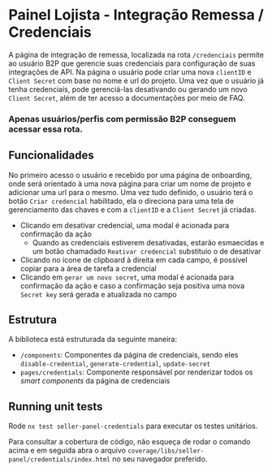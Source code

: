 # Painel Lojista - Integração Remessa / Credenciais

A página de integração de remessa, localizada na rota `/credenciais` permite ao usuário B2P que gerencie suas credenciais para configuração de suas integrações de API.
Na página o usuário pode criar uma nova `clientID` e `Client Secret` com base no nome e url do projeto. Uma vez que o usuário já tenha credenciais, pode gerenciá-las desativando ou gerando um novo `Client Secret`, além de ter acesso a documentações por meio de FAQ.

### Apenas usuários/perfis com permissão B2P conseguem acessar essa rota.

## Funcionalidades

No primeiro acesso o usuário e recebido por uma página de onboarding, onde será orientado à uma nova página para criar um nome de projeto e adicionar uma url para o mesmo. Uma vez tudo definido, o usuário terá o botão `Criar credencial` habilitado, ela o direciona para uma tela de gerenciamento das chaves e com a `clientID` e a `Client Secret` já criadas.

-   Clicando em desativar credencial, uma modal é acionada para confirmação da ação
    -   Quando as credenciais estiverem desativadas, estarão esmaecidas e um botão chamadado `Reativar credencial` substituio o de desativar
-   Clicando no ícone de clipboard à direita em cada campo, é possível copiar para a área de tarefa a credencial
-   Clicando em `gerar um novo secret`, uma modal é acionada para confirmação da ação e caso a confirmação seja positiva uma nova `Secret key` será gerada e atualizada no campo

## Estrutura

A biblioteca está estruturada da seguinte maneira:

-   `/components`: Componentes da página de credenciais, sendo eles `disable-credential`, `generate-credential`, `update-secret`
-   `pages/credentials`: Componente responsável por renderizar todos os <i>smart components</i> da página de credenciais

## Running unit tests

Rode `nx test seller-panel-credentials` para executar os testes unitários.

Para consultar a cobertura de código, não esqueça de rodar o comando acima e em seguida abra o arquivo `coverage/libs/seller-panel/credentials/index.html` no seu navegador preferido.
